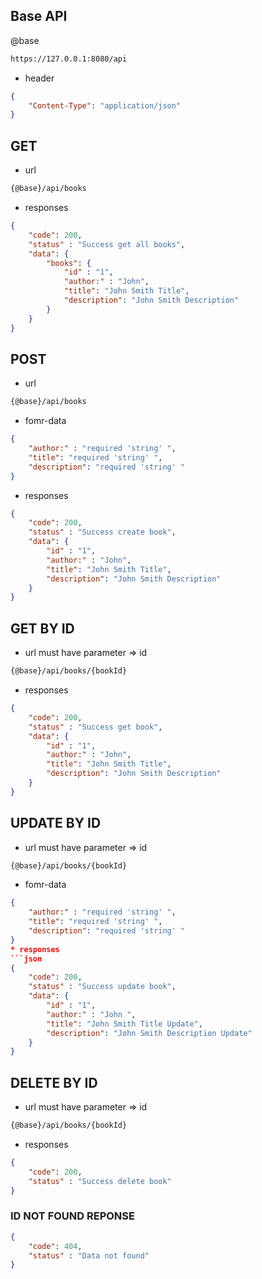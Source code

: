 ## Base API
@base
```bash
https://127.0.0.1:8080/api
```
* header
```json
{
    "Content-Type": "application/json"
}
```
## GET
* url
```bash
{@base}/api/books
```
* responses
```json
{
    "code": 200,
    "status" : "Success get all books",
    "data": {
        "books": {
            "id" : "1",
            "author:" : "John",
            "title": "John Smith Title",
            "description": "John Smith Description"
        }
    }
}
```

## POST
* url
```bash
{@base}/api/books
```
* fomr-data
```json
{
    "author:" : "required 'string' ",
    "title": "required 'string' ",
    "description": "required 'string' "
}
```
* responses
```json
{
    "code": 200,
    "status" : "Success create book",
    "data": {
        "id" : "1",
        "author:" : "John",
        "title": "John Smith Title",
        "description": "John Smith Description"
    }
}
```

## GET BY ID
* url must have parameter => id
```bash
{@base}/api/books/{bookId}
```
* responses
```json
{
    "code": 200,
    "status" : "Success get book",
    "data": {
        "id" : "1",
        "author:" : "John",
        "title": "John Smith Title",
        "description": "John Smith Description"
    }
}
```

## UPDATE BY ID
* url must have parameter => id
```bash
{@base}/api/books/{bookId}
```
* fomr-data
```json
{
    "author:" : "required 'string' ",
    "title": "required 'string' ",
    "description": "required 'string' "
}
* responses
```json
{
    "code": 200,
    "status" : "Success update book",
    "data": {
        "id" : "1",
        "author:" : "John ",
        "title": "John Smith Title Update",
        "description": "John Smith Description Update"
    }
}
```

## DELETE BY ID
* url must have parameter => id
```bash
{@base}/api/books/{bookId}
```
* responses
```json
{
    "code": 200,
    "status" : "Success delete book"
}
```

### ID NOT FOUND REPONSE
```json
{
    "code": 404,
    "status" : "Data not found"
}
```